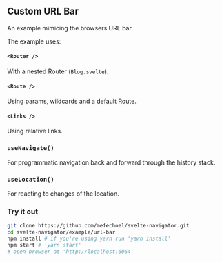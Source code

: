 ## Custom URL Bar

An example mimicing the browsers URL bar.

The example uses:

#### `<Router />`

With a nested Router (`Blog.svelte`).

#### `<Route />`

Using params, wildcards and a default Route.

#### `<Links />`

Using relative links.

### `useNavigate()`

For programmatic navigation back and forward through the history stack.

### `useLocation()`

For reacting to changes of the location.

### Try it out

```bash
git clone https://github.com/mefechoel/svelte-navigator.git
cd svelte-navigator/example/url-bar
npm install # if you're using yarn run 'yarn install'
npm start # 'yarn start'
# open browser at 'http://localhost:6064'
```
